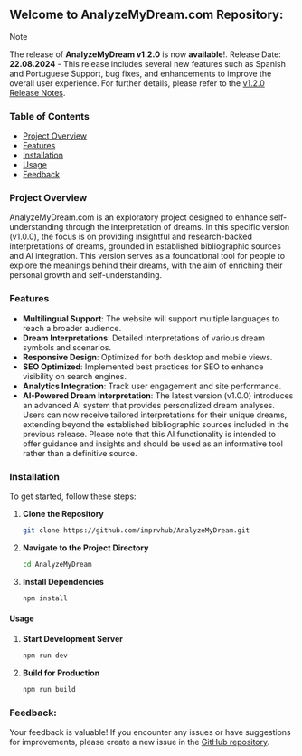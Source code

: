 ## Welcome to AnalyzeMyDream.com Repository:

> [!NOTE]  
> The release of **AnalyzeMyDream v1.2.0** is now **available**!. Release Date: **22.08.2024** - This release includes several new features such as Spanish and Portuguese Support, bug fixes, and enhancements to improve the overall user experience. For further details, please refer to the [v1.2.0 Release Notes](https://github.com/imprvhub/AnalyzeMyDream/releases/tag/v1.2.0). 


### Table of Contents

- [Project Overview](#project-overview)
- [Features](#features)
- [Installation](#installation)
- [Usage](#usage)
- [Feedback](#feedback)

### Project Overview

AnalyzeMyDream.com is an exploratory project designed to enhance self-understanding through the interpretation of dreams. In this specific version (v1.0.0), the focus is on providing insightful and research-backed interpretations of dreams, grounded in established bibliographic sources and AI integration. This version serves as a foundational tool for people to explore the meanings behind their dreams, with the aim of enriching their personal growth and self-understanding.

### Features

- **Multilingual Support**: The website will support multiple languages to reach a broader audience.
- **Dream Interpretations**: Detailed interpretations of various dream symbols and scenarios.
- **Responsive Design**: Optimized for both desktop and mobile views.
- **SEO Optimized**: Implemented best practices for SEO to enhance visibility on search engines.
- **Analytics Integration**: Track user engagement and site performance.
- **AI-Powered Dream Interpretation**: The latest version (v1.0.0) introduces an advanced AI system that provides personalized dream analyses. Users can now receive tailored interpretations for their unique dreams, extending beyond the established bibliographic sources included in the previous release. Please note that this AI functionality is intended to offer guidance and insights and should be used as an informative tool rather than a definitive source.

### Installation

To get started, follow these steps:

1. **Clone the Repository**

   ```bash
   git clone https://github.com/imprvhub/AnalyzeMyDream.git
   ```

2. **Navigate to the Project Directory**

   ```bash
   cd AnalyzeMyDream
   ```

3. **Install Dependencies**

   ```bash
   npm install
   ```

#### Usage

1. **Start Development Server**

   ```bash
   npm run dev
   ```

2. **Build for Production**

   ```bash
   npm run build
   ```


### Feedback:

Your feedback is valuable! If you encounter any issues or have suggestions for improvements, please create a new issue in the [GitHub repository](https://github.com/imprvhub/AnalyzeMyDream/issues/new).

